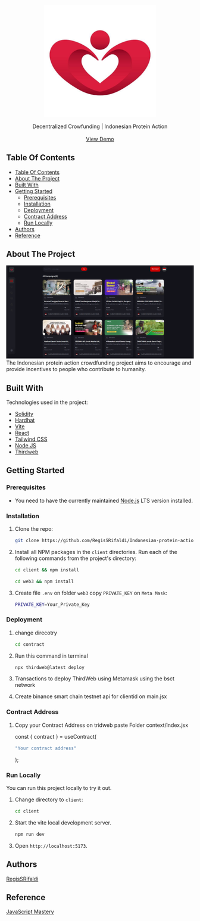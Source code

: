<br />
<p align="center">
    <a href="https://github.com/RegisSRifaldi/Indonesian-protein-action-crowd-funding"> 
    <img src="https://github.com/RegisSRifaldi/Indonesian-protein-action-crowd-funding/blob/main/client/src/assets/Aksi_protein.jpg?raw=true" alt="Logo" width="300" height="300">
    </a>

   <p align="center">
   Decentralized Crowfunding | Indonesian Protein Action
   <br/> 
   <br/>
   <a href="https://indonesianproteinaction.netlify.app/" target="_blank" rel="noopener">View Demo</a> 
   </p>
</p>

## Table Of Contents

- [Table Of Contents](#table-of-contents)
- [About The Project](#about-the-project)
- [Built With](#built-with)
- [Getting Started](#getting-started)
  - [Prerequisites](#prerequisites)
  - [Installation](#installation)
  - [Deployment](#deployment)
  - [Contract Address](#contract-address)
  - [Run Locally](#run-locally)
- [Authors](#authors)
- [Reference](#reference)

## About The Project

![Screen Shoot](https://github.com/RegisSRifaldi/Indonesian-protein-action-crowd-funding/blob/main/client/src/assets/crowdfunding_indonesianproteinaction.PNG?raw=true)
The Indonesian protein action crowdfunding project aims to encourage and provide incentives to people who contribute to humanity.

## Built With

Technologies used in the project:

- [Solidity](https://soliditylang.org/)
- [Hardhat](https://hardhat.org/)
- [Vite](https://vitejs.dev/)
- [React](https://react.dev/)
- [Tailwind CSS](https://tailwindcss.com/)
- [Node JS](https://nodejs.org/en)
- [Thirdweb](https://thirdweb.com/)

## Getting Started

### Prerequisites

- You need to have the currently maintained [Node.js](https://nodejs.org/en) LTS version installed.

### Installation

1. Clone the repo:

   ```sh
   git clone https://github.com/RegisSRifaldi/Indonesian-protein-action-crowd-funding.git
   ```

2. Install all NPM packages in the `client` directories. Run each of the following commands from the project's directory:

   ```sh
   cd client && npm install
   ```

   ```sh
   cd web3 && npm install
   ```

3. Create file `.env` on folder `web3` copy `PRIVATE_KEY` on `Meta Mask`:
   ```sh
   PRIVATE_KEY=Your_Private_Key
   ```

### Deployment

1. change direcotry

   ```sh
   cd contract
   ```

2. Run this command in terminal

   ```sh
   npx thirdweb@latest deploy
   ```

3. Transactions to deploy ThirdWeb using Metamask using the bsct network
4. Create binance smart chain testnet api for clientid on main.jsx

### Contract Address

1. Copy your Contract Address on tridweb paste
   Folder context/index.jsx

   const { contract } = useContract(

   ```sh
   "Your contract address"
   ```

   );

### Run Locally

You can run this project locally to try it out.

1. Change directory to `client`:

   ```sh
   cd client
   ```

2. Start the vite local development server.

   ```sh
   npm run dev
   ```

3. Open `http://localhost:5173`.

## Authors

[RegisSRifaldi](https://github.com/RegisSRifaldi/)

## Reference

[JavaScript Mastery](https://www.youtube.com/watch?v=BDCT6TYLYdI)
